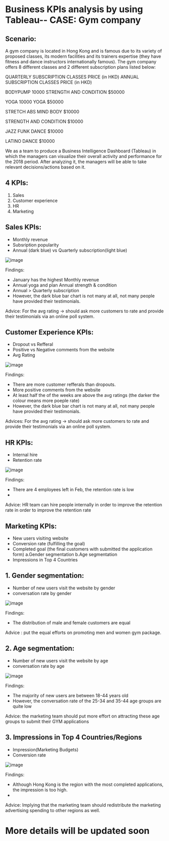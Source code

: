 # Business KPIs analysis by using Tableau-- CASE: Gym company
## Scenario: 
A gym company is located in Hong Kong and is famous due to its variety of proposed classes, its modern facilities and its trainers expertise (they have fitness and dance instructors internationally famous).
The gym company offers 8 different classes and 2 different subscription plans listed below:

QUARTERLY SUBSCRIPTION CLASSES	PRICE (in HKD)	ANNUAL SUBSCRIPTION CLASSES	PRICE (in HKD)

BODYPUMP	10000	STRENGTH AND CONDITION	$50000

YOGA	10000	YOGA	$50000

STRETCH ABS MIND BODY	$10000	

STRENGTH AND CONDITION	$10000		

JAZZ FUNK DANCE	$10000

LATINO DANCE	$10000		

We as a team to produce a Business Intelligence Dashboard (Tableau) in which the managers can visualize their overall activity and performance for the 2018 period. After analyzing it, the managers will be able to take relevant decisions/actions based on it.

## 4 KPIs: 
1. Sales
2. Customer experience
3. HR
4. Marketing

## Sales KPIs:
- Monthly revenue
- Subsription popularity
- Annual (dark blue) vs Quarterly subscription(light blue)

![image](https://user-images.githubusercontent.com/80455832/125062560-1cc70300-e0e1-11eb-8249-29536201c87a.png)

Findings:
- January has the highest Monthly revenue
- Annual yoga and plan Annual strength & condition
- Annual > Quarterly subscription
- However, the dark blue bar chart is not many at all, not many people have provided their testimonials. 

Advice:
For the avg rating  → should ask more customers to rate and provide their testimonials via an online poll system.



## Customer Experience KPIs:

- Dropout vs Refferal 
- Positive vs Negative comments from the website
- Avg Rating 

![image](https://user-images.githubusercontent.com/80455832/125059920-6b26d280-e0de-11eb-87ab-9a95b1797f50.png)

Findings:
- There are more customer refferals than dropouts. 
- More positive comments from the website
- At least half the of the weeks are above the avg ratings (the darker the colour means more poeple rate)
- However, the dark blue bar chart is not many at all, not many people have provided their testimonials. 

Advices:
For the avg rating  → should ask more customers to rate and provide their testimonials via an online poll system.


## HR KPIs: 

- Internal hire 
- Retention rate 

![image](https://user-images.githubusercontent.com/80455832/125060539-10da4180-e0df-11eb-8dbd-2ae7ab25acea.png)

Findings:

- There are 4 employees left in Feb, the retention rate is low
- 
Advice: HR team can hire people internally in order to improve the retention rate in order to improve the retention rate



## Marketing KPIs:
- New users visiting website
- Conversion rate (fulfilling the goal)
- Completed goal (the final customers with submitted the application form)
  a.Gender segmentation 
  b.Age segmentation
- Impressions in Top 4 Countries


## 1. Gender segmentation: 

- Number of new users visit the website by gender
- conversation rate by gender

![image](https://user-images.githubusercontent.com/80455832/125061003-7d554080-e0df-11eb-9a9b-ef79d28e91fa.png)

Findings:
- The distribution of male and female customers are equal

Advice : put the equal efforts on promoting men and women gym package.

## 2. Age segmentation:

- Number of new users visit the website by age
- conversation rate by age

![image](https://user-images.githubusercontent.com/80455832/125060937-6ca4ca80-e0df-11eb-8131-6def396482a2.png)

Findings:
- The majority of new users are between 18-44 years old
- However, the conversation rate of the 25-34 and 35-44 age groups are quite low 

Advice:  the marketing team should put more effort on attracting these age groups to submit their GYM applications


## 3. Impressions in Top 4 Countries/Regions
- Impression(Marketing Budgets)
- Conversion rate

![image](https://user-images.githubusercontent.com/80455832/125061050-89410280-e0df-11eb-9340-0eec19a58df9.png)

Findings: 

- Although Hong Kong is the region with the most completed applications, the impression is too high.
- 
Advice: Implying that the marketing team should redistribute the marketing advertising spending to other regions as well. 








# More details will be updated soon
